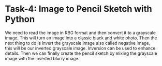 # Task-4: Image to Pencil Sketch with Python

We need to read the image in RBG format and then convert it to a grayscale image. 
This will turn an image into a classic black and white photo. Then the next thing 
to do is invert the grayscale image also called negative image, this will be our 
inverted grayscale image. Inversion can be used to enhance details. Then we can finally 
create the pencil sketch by mixing the grayscale image with the inverted blurry image.
